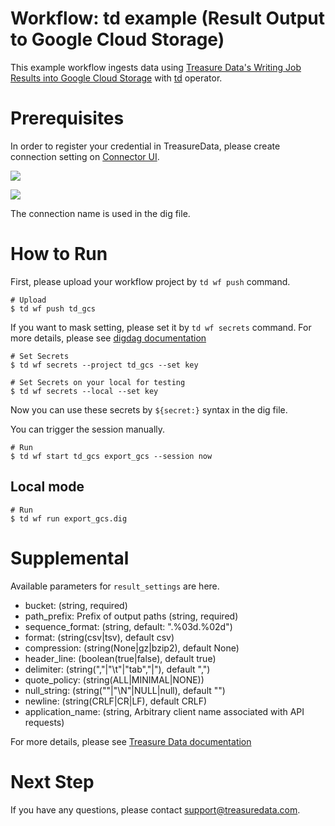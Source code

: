 # Workflow: td example (Result Output to Google Cloud Storage)

This example workflow ingests data using [Treasure Data's Writing Job Results into Google Cloud Storage](https://docs.treasuredata.com/articles/result-into-google-cloud-storage) with [td](http://docs.digdag.io/operators/td.html) operator.

# Prerequisites

In order to register your credential in TreasureData, please create connection setting on [Connector UI](https://console.treasuredata.com/app/connections).

![](https://t.gyazo.com/teams/treasure-data/c7d87640f437d41bd6c7efeeb2793223.png)

![](https://t.gyazo.com/teams/treasure-data/8a59641ff11cb32d97f9d7c2c785613b.png)

The connection name is used in the dig file.

# How to Run

First, please upload your workflow project by `td wf push` command.

    # Upload
    $ td wf push td_gcs

If you want to mask setting, please set it by `td wf secrets` command. For more details, please see [digdag documentation](http://docs.digdag.io/command_reference.html#secrets)

    # Set Secrets
    $ td wf secrets --project td_gcs --set key

    # Set Secrets on your local for testing
    $ td wf secrets --local --set key

Now you can use these secrets by `${secret:}` syntax in the dig file.

You can trigger the session manually.

    # Run
    $ td wf start td_gcs export_gcs --session now

## Local mode

    # Run
    $ td wf run export_gcs.dig

# Supplemental

Available parameters for `result_settings` are here.

- bucket: (string, required)
- path_prefix: Prefix of output paths (string, required)
- sequence_format: (string, default: ".%03d.%02d")
- format: (string(csv|tsv), default csv)
- compression: (string(None|gz|bzip2), default None)
- header_line: (boolean(true|false), default true)
- delimiter: (string(","|"\t"|"tab","|"), default ",")
- quote_policy: (string(ALL|MINIMAL|NONE))
- null_string: (string(""|"\N"|NULL|null), default "")
- newline: (string(CRLF|CR|LF), default CRLF)
- application_name: (string, Arbitrary client name associated with API requests)

For more details, please see [Treasure Data documentation](https://docs.treasuredata.com/articles/result-into-google-cloud-storage#use-from-cli)

# Next Step

If you have any questions, please contact support@treasuredata.com.
